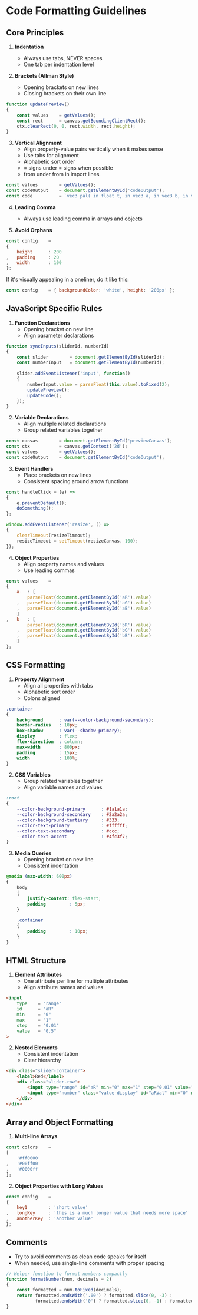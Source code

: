 # Code Formatting Guidelines

## Core Principles

1. **Indentation**
	- Always use tabs, NEVER spaces
	- One tab per indentation level

2. **Brackets (Allman Style)**
	- Opening brackets on new lines
	- Closing brackets on their own line

```javascript
function updatePreview()
{
	const values	= getValues();
	const rect		= canvas.getBoundingClientRect();
	ctx.clearRect(0, 0, rect.width, rect.height);
}
```

3. **Vertical Alignment**
	- Align property-value pairs vertically when it makes sense
	- Use tabs for alignment
	- Alphabetic sort order
	- = signs under = signs when possible
	- from under from in import lines

```javascript
const values		= getValues();
const codeOutput	= document.getElementById('codeOutput');
const code			= `vec3 pal( in float t, in vec3 a, in vec3 b, in vec3 c, in vec3 d )`;
```

4. **Leading Comma**
	- Always use leading comma in arrays and objects

5. **Avoid Orphans**

```javascript
const config	=
{
	height		: 200
,	padding		: 20
,	width		: 100
};
```

If it's visually appealing in a oneliner, do it like this:

```javascript
const config	= { backgroundColor: 'white', height: '200px' };
```

## JavaScript Specific Rules

1. **Function Declarations**
	- Opening bracket on new line
	- Align parameter declarations

```javascript
function syncInputs(sliderId, numberId) 
{
	const slider		= document.getElementById(sliderId);
	const numberInput	= document.getElementById(numberId);
	
	slider.addEventListener('input', function() 
	{
		numberInput.value = parseFloat(this.value).toFixed(2);
		updatePreview();
		updateCode();
	});
}
```

2. **Variable Declarations**
	- Align multiple related declarations
	- Group related variables together

```javascript
const canvas		= document.getElementById('previewCanvas');
const ctx			= canvas.getContext('2d');
const values		= getValues();
const codeOutput	= document.getElementById('codeOutput');
```

3. **Event Handlers**
	- Place brackets on new lines
	- Consistent spacing around arrow functions

```javascript
const handleClick = (e) =>
{
	e.preventDefault();
	doSomething();
};

window.addEventListener('resize', () =>
{
	clearTimeout(resizeTimeout);
	resizeTimeout = setTimeout(resizeCanvas, 100);
});
```

4. **Object Properties**
	- Align property names and values
	- Use leading commas

```javascript
const values	=
{
	a	: [
		parseFloat(document.getElementById('aR').value)
	,	parseFloat(document.getElementById('aG').value)
	,	parseFloat(document.getElementById('aB').value)
	]
,	b	: [
		parseFloat(document.getElementById('bR').value)
	,	parseFloat(document.getElementById('bG').value)
	,	parseFloat(document.getElementById('bB').value)
	]
};
```

## CSS Formatting

1. **Property Alignment**
	- Align all properties with tabs
	- Alphabetic sort order
	- Colons aligned

```css
.container
{
	background		: var(--color-background-secondary);
	border-radius	: 10px;
	box-shadow		: var(--shadow-primary);
	display			: flex;
	flex-direction	: column;
	max-width		: 800px;
	padding			: 15px;
	width			: 100%;
}
```

2. **CSS Variables**
	- Group related variables together
	- Align variable names and values

```css
:root
{
	--color-background-primary		: #1a1a1a;
	--color-background-secondary	: #2a2a2a;
	--color-background-tertiary		: #333;
	--color-text-primary			: #ffffff;
	--color-text-secondary			: #ccc;
	--color-text-accent				: #4fc3f7;
}
```

3. **Media Queries**
	- Opening bracket on new line
	- Consistent indentation

```css
@media (max-width: 600px)
{
	body
	{
		justify-content: flex-start;
		padding			: 5px;
	}
	
	.container
	{
		padding			: 10px;
	}
}
```

## HTML Structure

1. **Element Attributes**
	- One attribute per line for multiple attributes
	- Align attribute names and values

```html
<input 
	type	= "range" 
	id		= "aR" 
	min		= "0" 
	max		= "1" 
	step	= "0.01" 
	value	= "0.5"
>
```

2. **Nested Elements**
	- Consistent indentation
	- Clear hierarchy

```html
<div class="slider-container">
	<label>Red</label>
	<div class="slider-row">
		<input type="range" id="aR" min="0" max="1" step="0.01" value="0.5">
		<input type="number" class="value-display" id="aRVal" min="0" max="1" step="0.01" value="0.50">
	</div>
</div>
```

## Array and Object Formatting

1. **Multi-line Arrays**

```javascript
const colors	=
[
	'#ff0000'
,	'#00ff00'
,	'#0000ff'
];
```

2. **Object Properties with Long Values**

```javascript
const config	=
{
	key1		: 'short value'
,	longKey		: 'this is a much longer value that needs more space'
,	anotherKey	: 'another value'
};
```

## Comments

- Try to avoid comments as clean code speaks for itself
- When needed, use single-line comments with proper spacing

```javascript
// Helper function to format numbers compactly
function formatNumber(num, decimals = 2)
{
	const formatted = num.toFixed(decimals);
	return formatted.endsWith('.00') ? formatted.slice(0, -3) : 
		   formatted.endsWith('0') ? formatted.slice(0, -1) : formatted;
}
```